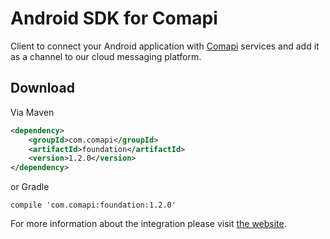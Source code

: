 # Android SDK for Comapi

Client to connect your Android application with [Comapi](http://comapi.com/) services and add it as a channel to our cloud messaging platform.

## Download

Via Maven 

```xml
<dependency>
    <groupId>com.comapi</groupId>
    <artifactId>foundation</artifactId>
    <version>1.2.0</version>
</dependency>
```

or Gradle

```
compile 'com.comapi:foundation:1.2.0'
```

For more information about the integration please visit [the website](http://docs.comapi.com/reference#one-sdk-android-overview).
